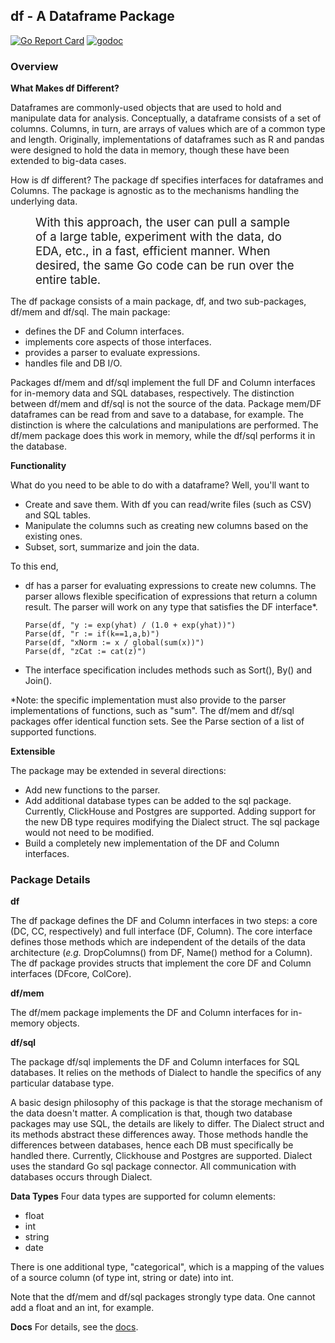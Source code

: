 ## df - A Dataframe Package
[![Go Report Card](https://goreportcard.com/badge/github.com/invertedv/df)](https://goreportcard.com/report/github.com/invertedv/df)
[![godoc](https://img.shields.io/badge/go.dev-reference-007d9c?logo=go&logoColor=white)](https://pkg.go.dev/mod/github.com/invertedv/df?tab=overview)


### Overview 

**What Makes df Different?**

Dataframes are commonly-used objects that are used to hold and manipulate data for analysis. Conceptually, a dataframe consists of a set of columns. Columns, in turn, are arrays of values which are of a common type and length. 
Originally, implementations of dataframes such as R and pandas were designed to hold the data in memory, though these have been extended to big-data cases.

How is df different? The package df specifies interfaces for dataframes and Columns. The package is agnostic as to the mechanisms handling the underlying data. 

<div style="margin-left: 40px;margin-right: 40px;font-size: 14pt">
With this approach, the user can pull a sample of a large table, experiment with the 
data, do EDA, etc., in a fast, efficient manner. When desired, the same Go code can be run over the entire table.
</div>

The df package consists of a main package, df, and two sub-packages, df/mem and df/sql.  The main package:

- defines the DF and Column interfaces.
- implements core aspects of those interfaces.
- provides a parser to evaluate expressions.
- handles file and DB I/O.

Packages df/mem and df/sql implement the full DF and Column interfaces for in-memory data and SQL databases, respectively. The distinction
between df/mem and df/sql is not the source of the data. Package mem/DF dataframes can be read from and save to a database, for example. The distinction is where the calculations and manipulations are performed.  The df/mem package does this work in memory, while the df/sql performs it in the database.  


**Functionality**

What do you need to be able to do with a dataframe? Well, you'll want to

- Create and save them.  With df you can read/write files (such as CSV) and SQL tables.
- Manipulate the columns such as creating new columns based on the existing ones.
- Subset, sort, summarize and join the data. 

To this end,
  - df has a parser for evaluating expressions to create new columns. The parser allows flexible specification of expressions that return a column result.  The parser will work on any type that satisfies the DF interface*.

        Parse(df, "y := exp(yhat) / (1.0 + exp(yhat))")
        Parse(df, "r := if(k==1,a,b)")
        Parse(df, "xNorm := x / global(sum(x))")
        Parse(df, "zCat := cat(z)")

  - The interface specification includes methods such as Sort(), By() and Join().


*Note: the specific implementation must also provide to the parser implementations of functions, such as "sum".  The df/mem and
df/sql packages offer identical function sets.  See the Parse section of a list of supported functions.

**Extensible**

The package may be extended in several directions:
- Add new functions to the parser.
- Add additional database types can be added to the sql package. Currently, ClickHouse and Postgres are supported.  Adding support for the new DB type requires modifying the Dialect struct.
The sql package would not need to be modified.
- Build a completely new implementation of the DF and Column interfaces.

### Package Details
**df**

The df package defines the DF and Column interfaces in two steps: a core (DC, CC, respectively) and full interface (DF, Column).  The core interface defines those methods which are independent of the details of the data architecture (*e.g.* DropColumns() from DF, Name() method for a Column). The df package provides structs that implement the core DF and Column interfaces (DFcore, ColCore).


**df/mem**

The df/mem package implements the DF and Column interfaces for in-memory objects.

**df/sql**

The package df/sql implements the DF and Column interfaces for SQL databases. It relies on the methods of Dialect to handle the specifics
of any particular database type.

A basic design philosophy of this package is that the storage mechanism of the data doesn't matter. A complication is that, though two database packages may use SQL, the details are likely to differ. The Dialect struct and its methods abstract these differences away.  Those methods handle the differences between databases, hence each DB must specifically be handled there. Currently, Clickhouse and Postgres are supported. Dialect uses the standard Go sql package connector.  All communication with databases occurs through Dialect.

**Data Types**
Four data types are supported for column elements:

- float
- int
- string
- date

There is one additional type, "categorical", which is a mapping of the values of a source column (of type int, string or date) into int.

Note that the df/mem and df/sql packages strongly type data.  One cannot add a float and an int, for example.

**Docs**
For details, see the [docs](https://invertedv.github.io/df).
